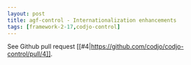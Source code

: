 ```yaml
---
layout: post
title: agf-control - Internationalization enhancements
tags: [framework-2-17,codjo-control]
---
```

See Github pull request [[#4|https://github.com/codjo/codjo-control/pull/4]].